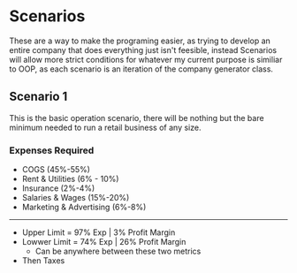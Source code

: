 # Scenarios
These are a way to make the programing easier, as trying to develop an entire company that does everything just isn't feesible, instead Scenarios will allow more strict conditions for whatever my current purpose is
similiar to OOP, as each scenario is an iteration of the company generator class. 

## Scenario 1
This is the basic operation scenario, there will be nothing but the bare minimum needed to run a retail business of any size. 
### Expenses Required
- COGS (45%-55%)
- Rent & Utilities (6% - 10%)
- Insurance (2%-4%)
- Salaries & Wages (15%-20%)
- Marketing & Advertising (6%-8%)
---
- Upper Limit = 97% Exp | 3% Profit Margin
- Lowwer Limit = 74% Exp | 26% Profit Margin
  - Can be anywhere between these two metrics
- Then Taxes
